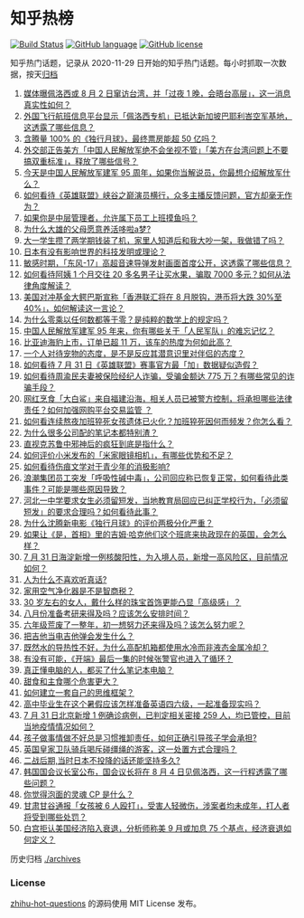 # 知乎热榜
[![Build Status](https://github.com/ToWeLong/zhihu-hot-questions/workflows/CI/badge.svg)](https://github.com/ToWeLong/zhihu-hot-questions/actions)
[![GitHub language](https://img.shields.io/badge/language-golang-orange.svg)](https://golang.org/)
[![GitHub license](https://img.shields.io/github/license/ToWeLong/zhihu-hot-questions)](https://github.com/ToWeLong/zhihu-hot-questions/blob/main/LICENSE)

知乎热门话题，记录从 2020-11-29 日开始的知乎热门话题。每小时抓取一次数据，按天[归档](./archives)

<!-- BEGIN -->

1. [媒体曝佩洛西或 8 月 2 日窜访台湾，并「过夜 1 晚，会晤台高层」，这一消息真实性如何？](https://www.zhihu.com/question/546395559)
1. [外国飞行航班信息平台显示「佩洛西专机」已抵达新加坡巴耶利峇空军基地，这透露了哪些信息？](https://www.zhihu.com/question/546321740)
1. [含腾量 100% 的《独行月球》，最终票房能超 50 亿吗？](https://www.zhihu.com/question/545935791)
1. [外交部正告美方「中国人民解放军绝不会坐视不管」「美方在台湾问题上不要搞双重标准」，释放了哪些信号？](https://www.zhihu.com/question/546411152)
1. [今天是中国人民解放军建军 95 周年，如果你当解说员，你最想介绍解放军什么？](https://www.zhihu.com/question/545899048)
1. [如何看待《英雄联盟》峡谷之巅演员横行，众多主播反馈问题，官方却毫无作为？](https://www.zhihu.com/question/546268217)
1. [如果你是中层管理者，允许属下员工上班摸鱼吗？](https://www.zhihu.com/question/545752168)
1. [为什么大雄的父母愿意养活哆啦a梦?](https://www.zhihu.com/question/545685021)
1. [大一学生攒了两学期钱装了机，家里人知道后和我大吵一架，我做错了吗？](https://www.zhihu.com/question/546223759)
1. [日本有没有影响世界的科技发明或理论？](https://www.zhihu.com/question/31530212)
1. [敏感时期，「东风-17」高超音速导弹发射画面首度公开，这透露了哪些信息？](https://www.zhihu.com/question/546338147)
1. [如何看待阿姨 1 个月交往 20 多名男子让买水果，骗取 7000 多元？如何从法律角度解读？](https://www.zhihu.com/question/546285586)
1. [美国对冲基金大鳄巴斯宣称「香港联汇将在 8 月脱钩，港币将大跌 30%至 40%」，如何解读这一言论？](https://www.zhihu.com/question/545761875)
1. [为什么零乘以任何数都等于零？是纯粹的数学上的规定吗？](https://www.zhihu.com/question/541224220)
1. [中国人民解放军建军 95 年来，你有哪些关于「人民军队」的难忘记忆？](https://www.zhihu.com/question/546370486)
1. [比亚迪海豹上市，订单已超 11 万，该车的热度为何如此高？](https://www.zhihu.com/question/542841443)
1. [一个人对待宠物的态度，是不是反应其潜意识里对伴侣的态度？](https://www.zhihu.com/question/544777932)
1. [如何看待 7 月 31 日《英雄联盟》赛事官方最「加」数据疑似造假？](https://www.zhihu.com/question/546338501)
1. [如何看待周渝民夫妻被保险经纪人诈骗，受骗金额达 775 万？有哪些常见的诈骗手段？](https://www.zhihu.com/question/546372828)
1. [网红烹食「大白鲨」来自福建沿海，相关人员已被警方控制，将承担哪些法律责任？如何加强网购平台交易监管 ？](https://www.zhihu.com/question/546366275)
1. [如何看连续熬夜加班猝死女孩遗体已火化？加班猝死因何而频发？你怎么看？](https://www.zhihu.com/question/545763478)
1. [为什么很多公司配的笔记本都特别渣？](https://www.zhihu.com/question/545253024)
1. [直视克苏鲁中邪神后的疯狂到底是指什么？](https://www.zhihu.com/question/64206586)
1. [如何评价小米发布的「米家眼镜相机」，有哪些优势和不足？](https://www.zhihu.com/question/546351730)
1. [如何看待伤痕文学对于青少年的消极影响?](https://www.zhihu.com/question/52685561)
1. [浪潮集团员工突发「呼吸性碱中毒」，公司回应称已恢复正常，如何看待此类事件？可能是哪些原因导致？](https://www.zhihu.com/question/546380598)
1. [河北一中学要求女生必须留短发，当地教育局回应已纠正学校行为，「必须留短发」的要求合理吗？如何看待此事？](https://www.zhihu.com/question/545796354)
1. [为什么沈腾新电影《独行月球》的评价两极分化严重？](https://www.zhihu.com/question/545913134)
1. [如果让《是，首相》里的吉姆·哈克他们这个班底来执政现在的英国，会怎么样？](https://www.zhihu.com/question/491719313)
1. [7 月 31 日海淀新增一例核酸阳性，为入境人员，新增一高风险区，目前情况如何？](https://www.zhihu.com/question/546257541)
1. [人为什么不喜欢听真话?](https://www.zhihu.com/question/543147981)
1. [家用空气净化器是不是智商税？](https://www.zhihu.com/question/506812274)
1. [30 岁左右的女人，戴什么样的珠宝首饰更能凸显「高级感」？](https://www.zhihu.com/question/306033415)
1. [八月份准备考研来得及吗？应该怎么安排时间？](https://www.zhihu.com/question/545886527)
1. [六年级荒废了一整年，初一想努力还来得及吗？该怎么努力呢？](https://www.zhihu.com/question/546276265)
1. [把吉他当电吉他弹会发生什么？](https://www.zhihu.com/question/376204609)
1. [既然水的导热性不好，为什么高配机箱都使用水冷而非液态金属冷却？](https://www.zhihu.com/question/545742566)
1. [有没有可能，《开端》最后一集的时候张警官也进入了循环？](https://www.zhihu.com/question/513372336)
1. [真正懂电脑的人，都买了什么笔记本电脑？](https://www.zhihu.com/question/435831351)
1. [甜食和主食哪个危害更大？](https://www.zhihu.com/question/420343602)
1. [如何建立一套自己的思维框架？](https://www.zhihu.com/question/21067979)
1. [高中毕业生在这个暑假应该怎样准备英语四六级，一起准备现实吗？](https://www.zhihu.com/question/329190218)
1. [7 月 31 日北京新增 1 例确诊病例，已判定相关密接 259 人，均已管控，目前当地疫情情况如何？](https://www.zhihu.com/question/546322946)
1. [孩子做事情做不好总是习惯推卸责任，如何正确引导孩子学会承担?](https://www.zhihu.com/question/544417902)
1. [英国皇家卫队骑兵喝斥碰缰绳的游客，这一处置方式合理吗？](https://www.zhihu.com/question/545774806)
1. [二战后期,当时日本不投降的话还能坚持多久?](https://www.zhihu.com/question/428724290)
1. [韩国国会议长室公布，国会议长将在 8 月 4 日见佩洛西，这一行程透露了哪些问题？](https://www.zhihu.com/question/546363719)
1. [你觉得泡面的灵魂 CP 是什么？](https://www.zhihu.com/question/543092075)
1. [甘肃甘谷通报「女孩被 6 人殴打」，受害人轻微伤，涉案者均未成年，打人者将受到哪些处罚？](https://www.zhihu.com/question/546106734)
1. [白宫拒认美国经济陷入衰退，分析师称美 9 月或加息 75 个基点，经济衰退如何定义？](https://www.zhihu.com/question/546139186)

<!-- END -->

历史归档 [./archives](./archives)


### License
[zhihu-hot-questions](https://github.com/towelong/zhihu-hot-questions) 的源码使用 MIT License 发布。